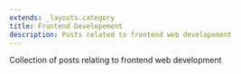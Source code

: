 ```yaml
---
extends: _layouts.category
title: Frontend Developement
description: Posts related to frontend web developement
---
```


Collection of posts relating to frontend web development
